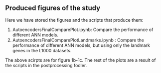 ## Produced figures of the study
Here we have stored the figures and the scripts that produce them:
1. AutoencodersFinalComparePlot.ipynb: Compare the performance of different ANN models.
2. AutoencodersFinalComparePlotLandmarks.ipynb : Compare the performance of different ANN models, but using only the landmark genes in the L1000 datasets.

The above scirpts are for figure 1b-1c. The rest of the plots are a result of the scripts in the postprocessing fodler.